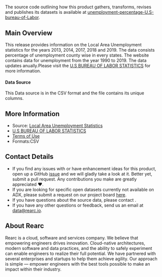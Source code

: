 # 

The source code outlining how this product gathers, transforms, revises and publishes its datasets is available at [unemployment-percentage-U.S-bureau-of-Labor](https://github.com/rearc-data/unemployment-percentage-U.S-bureau-of-Labor).

## Main Overview
This release provides information on the Local Area Unemployment statistics for the years 2013, 2014, 2017, 2018 and 2019. The data consists percentage of unemployment county wise in every states. The website contains data for unemployment from the year 1990 to 2019. The data updates anually.Please visit the 
[U.S BUREAU OF LABOR STATISTICS](https://www.bls.gov/lau/#cntyaa) for more information.
#### Data Source
This Data source is in the CSV format and the file contains its unique columns.
## More Information
- Source:  [Local Area Unemployment Statistics](https://www.bls.gov/lau/#cntyaa)     
- [U.S BUREAU OF LABOR STATISTICS](https://www.bls.gov/lau/#cntyaa)
- [Terms of Use](https://www.usa.gov/government-works)
- Formats:CSV    

## Contact Details
- If you find any issues with or have enhancement ideas for this product, open up a GitHub [issue](https://github.com/rearc-data/unemployment-percentage-U.S-bureau-of-Labor) and we will gladly take a look at it. Better yet, submit a pull request. Any contributions you make are greatly appreciated :heart:.
- If you are looking for specific open datasets currently not available on ADX, please submit a request on our project board [here](https://github.com/orgs/rearc-data/projects).
- If you have questions about the source data, please contact .
- If you have any other questions or feedback, send us an email at data@rearc.io.

## About Rearc
Rearc is a cloud, software and services company. We believe that empowering engineers drives innovation. Cloud-native architectures, modern software and data practices, and the ability to safely experiment can enable engineers to realize their full potential. We have partnered with several enterprises and startups to help them achieve agility. Our approach is simple — empower engineers with the best tools possible to make an impact within their industry.
